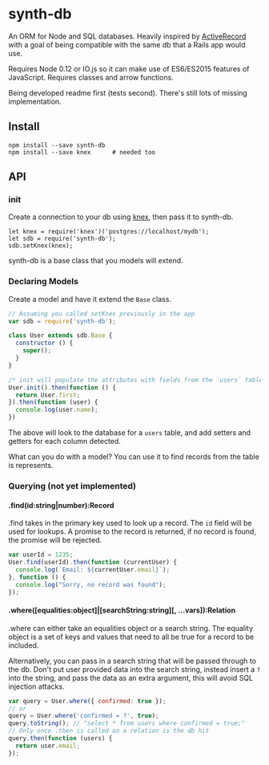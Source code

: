 # synth-db

An ORM for Node and SQL databases. Heavily inspired by [ActiveRecord](http://guides.rubyonrails.org/active_record_basics.html) with a goal of being compatible with the same db that a Rails app would use.

Requires Node 0.12 or IO.js so it can make use of ES6/ES2015 features of JavaScript. Requires classes and arrow functions.

Being developed readme first (tests second). There's still lots of missing implementation.

## Install

```
npm install --save synth-db
npm install --save knex      # needed too
```

## API

### init

Create a connection to your db using [knex](https://github.com/tgriesser/knex), then pass it to synth-db.

```
let knex = require('knex')('postgres://localhost/mydb');
let sdb = require('synth-db');
sdb.setKnex(knex);
```

synth-db is a base class that you models will extend.

### Declaring Models

Create a model and have it extend the `Base` class.

```javascript
// Assuming you called setKnex previously in the app
var sdb = require('synth-db');

class User extends sdb.Base {
  constructor () {
    super();
  }
}

/* init will populate the attributes with fields from the `users` table */
User.init().then(function () {
  return User.first;
}).then(function (user) {
  console.log(user.name);
})
```

The above will look to the database for a `users` table, and add setters and getters for each column detected.

What can you do with a model? You can use it to find records from the table is represents.

### Querying (not yet implemented)

#### .find(id:string|number):Record

.find takes in the primary key used to look up a record. The `id` field will be used for lookups. A promise to the record is returned, if no record is found, the promise will be rejected.

```javascript
var userId = 1235;
User.find(userId).then(function (currentUser) {
  console.log(`Email: ${currentUser.email}`);
}, function () {
  console.log("Sorry, no record was found");
});
```

#### .where([equalities:object]|[searchString:string][, ...vars]):Relation

.where can either take an equalities object or a search string. The equality object is a set of keys and values that need to all be true for a record to be included.

Alternatively, you can pass in a search string that will be passed through to the db. Don't put user provided data into the search string, instead insert a `?` into the string, and pass the data as an extra argument, this will avoid SQL injection attacks.

```javascript
var query = User.where({ confirmed: true });
// or
query = User.where('confirmed = ?', true);
query.toString(); // "select * from users where confirmed = true;"
// Only once .then is called on a relation is the db hit
query.then(function (users) {
  return user.email;
});
```
